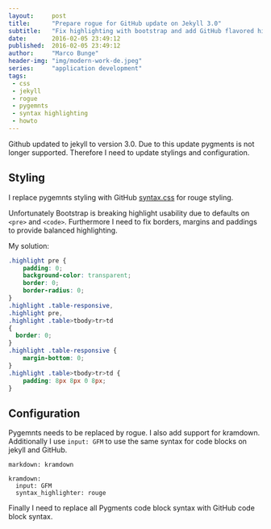 ```yaml
---
layout:     post
title:      "Prepare rogue for GitHub update on Jekyll 3.0"
subtitle:   "Fix highlighting with bootstrap and add GitHub flavored highlighting"
date:       2016-02-05 23:49:12
published:  2016-02-05 23:49:12
author:     "Marco Bunge"
header-img: "img/modern-work-de.jpeg"
series:     "application development"
tags:
 - css
 - jekyll
 - rogue
 - pygemnts
 - syntax highlighting
 - howto
---
```


Github updated to jekyll to version 3.0. Due to this update pygments is not longer supported. Therefore I need to update stylings and configuration.

## Styling 
I replace pygemnts styling with GitHub <a href="https://github.com/mojombo/tpw/blob/master/css/syntax.css">syntax.css</a> for rouge styling.

Unfortunately Bootstrap is breaking highlight usability due to defaults on `<pre>` and `<code>`. Furthermore I need to fix 
borders, margins and paddings to provide balanced highlighting. 

My solution:

```css
.highlight pre {
    padding: 0;
    background-color: transparent;
    border: 0;
    border-radius: 0;
}
.highlight .table-responsive,
.highlight pre,
.highlight .table>tbody>tr>td
{
  border: 0;
}
.highlight .table-responsive {
    margin-bottom: 0;
}
.highlight .table>tbody>tr>td {
    padding: 8px 8px 0 8px;
}
```

## Configuration

Pygemnts needs to be replaced by rogue. I also add support for kramdown. Additionally I use `input: GFM` to use the same syntax for code blocks 
on jekyll and GitHub.

```
markdown: kramdown

kramdown:
  input: GFM
  syntax_highlighter: rouge
```

Finally I need to replace all Pygments code block syntax with GitHub code block syntax.
